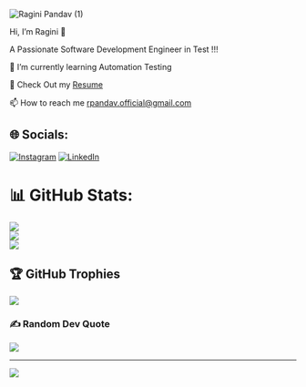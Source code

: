 
 
 
 ![Ragini Pandav (1)](https://github.com/user-attachments/assets/102afcb4-4004-41c4-b85e-4603203739c9)

 
 
 
 
 
 
 
 
 Hi, I’m Ragini 👋

A Passionate Software Development Engineer in Test !!!

🌱 I’m currently learning Automation Testing 

🤔 Check Out my [Resume](https://drive.google.com/file/d/119OBk9TB98yxnsqsCw3KVtKX562w_kgI/view?usp=sharing)

📫 How to reach me rpandav.official@gmail.com




## 🌐 Socials:
[![Instagram](https://img.shields.io/badge/Instagram-%23E4405F.svg?logo=Instagram&logoColor=white)](https://instagram.com/https://www.instagram.com/raginipandav/) [![LinkedIn](https://img.shields.io/badge/LinkedIn-%230077B5.svg?logo=linkedin&logoColor=white)](www.linkedin.com/in/ragini-pandav-7687a6221)
# 📊 GitHub Stats:
![](https://github-readme-stats.vercel.app/api?username=ragini-git-web&theme=default&hide_border=false&include_all_commits=true&count_private=true)<br/>
![](https://github-readme-streak-stats.herokuapp.com/?user=ragini-git-web&theme=default&hide_border=false)<br/>
![](https://github-readme-stats.vercel.app/api/top-langs/?username=ragini-git-web&theme=default&hide_border=false&include_all_commits=true&count_private=true&layout=compact)

## 🏆 GitHub Trophies
![](https://github-profile-trophy.vercel.app/?username=ragini-git-web&theme=radical&no-frame=false&no-bg=false&margin-w=4)

### ✍️ Random Dev Quote
![](https://quotes-github-readme.vercel.app/api?type=horizontal&theme=radical)

---
[![](https://visitcount.itsvg.in/api?id=ragini-git-web&icon=0&color=12)](https://visitcount.itsvg.in)

<!-- Proudly created with GPRM ( https://gprm.itsvg.in ) -->
